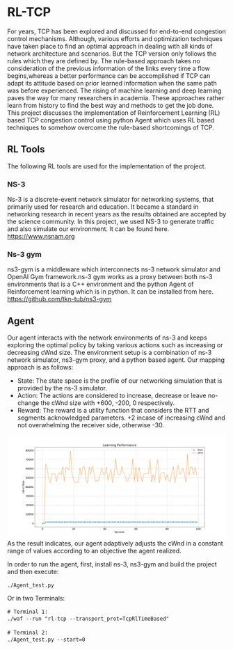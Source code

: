 # RL-TCP
For years, TCP has been explored and discussed for end-to-end congestion control mechanisms. Although, various efforts and optimization techniques have taken place to find an optimal approach in dealing with all kinds of network architecture and scenarios. But the TCP version only follows the rules which they are defined by. The rule-based approach takes no consideration of the previous information of  the links every time a flow begins,whereas a better performance can be accomplished if TCP can adapt its attitude based on prior learned  information when the same path was before experienced. The rising of machine learning and deep learning paves the way for many  researchers in academia. These approaches rather learn from history to find the best way and methods to get the job done.<br/>
This project discusses the implementation of Reinforcement Learning (RL) based TCP congestion control using python Agent which uses RL based techniques to somehow overcome the rule-based shortcomings of TCP.

## RL Tools
The following RL tools are used for the implementation of the project.

### NS-3
Ns-3 is a discrete-event network simulator for networking systems, that primarily used for research and education. It became a standard in networking research in recent years as the results obtained are accepted by the science community. In this project, we used NS-3 to generate traffic and also simulate our environment. It can be found here. https://www.nsnam.org

### Ns-3 gym
ns3-gym is a middleware which interconnects ns-3 network simulator and OpenAI Gym framework.ns-3 gym works as a proxy between both ns-3 environments that is a C++ environment and the python Agent of Reinforcement learning which is in python. It can be installed from here. https://github.com/tkn-tub/ns3-gym

## Agent
Our agent interacts with the network environments of ns-3 and keeps exploring the optimal policy by taking various actions such as increasing or decreasing cWnd size. The environment setup is a combination of ns-3 network simulator, ns3-gym proxy, and a python based agent. Our mapping approach is as follows:

* State: The state space is the profile of our networking simulation that is provided by the ns-3 simulator.
* Action: The actions are considered to increase, decrease or leave no-change the cWnd size with +600, -200, 0 respectively.
* Reward: The reward is a utility function that considers the RTT and segments acknowledged parameters. +2 incase of increasing cWnd and not overwhelming the receiver side, otherwise -30.

![](rl.png)
As the result indicates, our agent adaptively adjusts the cWnd in a constant range of values according to an objective the agent realized.

In order to run the agent, first, install ns-3, ns3-gym and build the project and then execute:
```
./Agent_test.py 
````
 Or in two Terminals:
```
# Terminal 1:
./waf --run "rl-tcp --transport_prot=TcpRlTimeBased"

# Terminal 2:
./Agent_test.py --start=0

```
